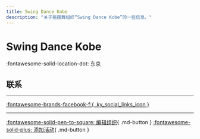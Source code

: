 ```yaml
---
title: Swing Dance Kobe
description: "关于摇摆舞组织“Swing Dance Kobe”的一些信息。"
---
```


# Swing Dance Kobe

:fontawesome-solid-location-dot: 东京  


## 联系


---

 [:fontawesome-brands-facebook-f:{ .ky_social_links_icon }](https://www.facebook.com/groups/SwingDanceKobe)

---

[:fontawesome-solid-pen-to-square: 编辑组织](https://github.com/swingdance/orgs/issues/new?assignees=&labels=update+org&projects=&template=03-update_entity.yml&title=Update%20Org%3A%20ja_JP%20%E2%80%A2%20Swing%20Dance%20Kobe&region=ja_JP&id=swing-dance-kobe&name=Swing%20Dance%20Kobe){ .md-button } [:fontawesome-solid-plus: 添加活动](https://github.com/swingdance/events/issues/new?assignees=&labels=add+event&projects=&template=02-add_entity.yml&title=Add%20Event%3A%20ja_JP%20%E2%80%A2%20%3CName%3E&region=ja_JP&province=Tokyo&city=Tokyo&org_id=swing-dance-kobe){ .md-button }
